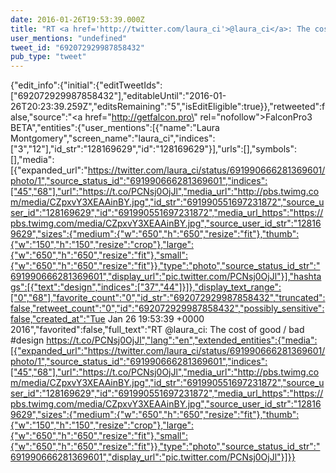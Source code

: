 ```yaml
---
date: 2016-01-26T19:53:39.000Z
title: "RT <a href='http://twitter.com/laura_ci'>@laura_ci</a>: The cost of good / bad #design https://t.co/PCNsj0OjJl″"
user_mentions: "undefined"
tweet_id: "692072929987858432"
pub_type: "tweet"
---
```

{"edit_info":{"initial":{"editTweetIds":["692072929987858432"],"editableUntil":"2016-01-26T20:23:39.259Z","editsRemaining":"5","isEditEligible":true}},"retweeted":false,"source":"<a href=\"http://getfalcon.pro\" rel=\"nofollow\">FalconPro3 BETA</a>","entities":{"user_mentions":[{"name":"Laura Montgomery","screen_name":"laura_ci","indices":["3","12"],"id_str":"128169629","id":"128169629"}],"urls":[],"symbols":[],"media":[{"expanded_url":"https://twitter.com/laura_ci/status/691990666281369601/photo/1","source_status_id":"691990666281369601","indices":["45","68"],"url":"https://t.co/PCNsj0OjJl","media_url":"http://pbs.twimg.com/media/CZpxvY3XEAAinBY.jpg","id_str":"691990551697231872","source_user_id":"128169629","id":"691990551697231872","media_url_https":"https://pbs.twimg.com/media/CZpxvY3XEAAinBY.jpg","source_user_id_str":"128169629","sizes":{"medium":{"w":"650","h":"650","resize":"fit"},"thumb":{"w":"150","h":"150","resize":"crop"},"large":{"w":"650","h":"650","resize":"fit"},"small":{"w":"650","h":"650","resize":"fit"}},"type":"photo","source_status_id_str":"691990666281369601","display_url":"pic.twitter.com/PCNsj0OjJl"}],"hashtags":[{"text":"design","indices":["37","44"]}]},"display_text_range":["0","68"],"favorite_count":"0","id_str":"692072929987858432","truncated":false,"retweet_count":"0","id":"692072929987858432","possibly_sensitive":false,"created_at":"Tue Jan 26 19:53:39 +0000 2016","favorited":false,"full_text":"RT @laura_ci: The cost of good / bad #design https://t.co/PCNsj0OjJl","lang":"en","extended_entities":{"media":[{"expanded_url":"https://twitter.com/laura_ci/status/691990666281369601/photo/1","source_status_id":"691990666281369601","indices":["45","68"],"url":"https://t.co/PCNsj0OjJl","media_url":"http://pbs.twimg.com/media/CZpxvY3XEAAinBY.jpg","id_str":"691990551697231872","source_user_id":"128169629","id":"691990551697231872","media_url_https":"https://pbs.twimg.com/media/CZpxvY3XEAAinBY.jpg","source_user_id_str":"128169629","sizes":{"medium":{"w":"650","h":"650","resize":"fit"},"thumb":{"w":"150","h":"150","resize":"crop"},"large":{"w":"650","h":"650","resize":"fit"},"small":{"w":"650","h":"650","resize":"fit"}},"type":"photo","source_status_id_str":"691990666281369601","display_url":"pic.twitter.com/PCNsj0OjJl"}]}}
